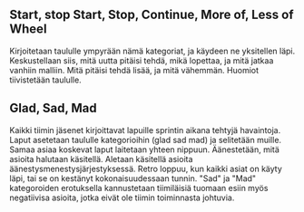 ## Start, stop Start, Stop, Continue, More of, Less of Wheel
Kirjoitetaan taululle ympyrään nämä kategoriat, ja käydeen ne yksitellen läpi. Keskustellaan siis, mitä uutta pitäisi tehdä, mikä lopettaa, ja mitä jatkaa vanhiin malliin. Mitä pitäisi tehdä lisää, ja mitä vähemmän.
Huomiot tiivistetään taululle.
## Glad, Sad, Mad
Kaikki tiimin jäsenet kirjoittavat lapuille sprintin aikana tehtyjä havaintoja. Laput asetetaan taululle kategorioihin (glad sad mad) ja selitetään muille. Samaa asiaa koskevat laput laitetaan yhteen nippuun.
Äänestetään, mitä asioita halutaan käsitellä. Aletaan käsitellä asioita äänestysmenestysjärjestyksessä. Retro loppuu, kun kaikki asiat on käyty läpi, tai se on kestänyt kokonaisuudessaan tunnin.
"Sad" ja "Mad" kategoroiden erotuksella kannustetaan tiimiläisiä tuomaan esiin myös negatiivisa asioita, jotka eivät ole tiimin toiminnasta johtuvia.
